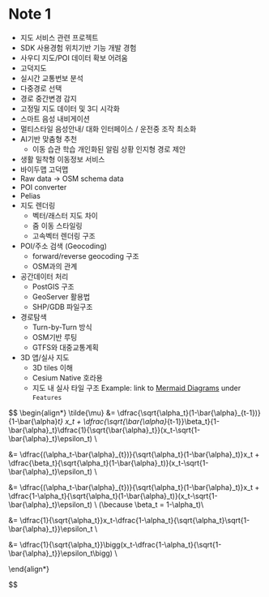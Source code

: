 # Note 1

- 지도 서비스 관련 프로젝트
- SDK 사용경험 위치기반 기능 개발 경험
- 사우디 지도/POI 데이터 확보 어려움
- 고덕지도 
- 실시간 교통번보 분석
- 다중경로 선택
- 경로 중간변경 감지
- 고정밀 지도 데이터 및 3디 시각화
- 스마트 음성 내비게이션
- 멀티스타일 음성안내/ 대화 인터페이스 / 운전중 조작 최소화
- AI기반 맞춤형 추천
	- 이동 습관 학습 개인화된 알림 상황 인지형 경로 제안
- 생활 밀착형 이동정보 서비스
- 바이두맵 고덕맵
- Raw data -> OSM schema data
- POI converter
- Pelias
- 지도 렌더링 
	- 벡터/래스터 지도 차이
	- 줌 이동 스타일링
	- 고속벡터 렌더링 구조
- POI/주소 검색 (Geocoding)
	- forward/reverse geocoding 구조
	- OSM과의 관계
- 공간데이터 처리 
	- PostGIS 구조 
	- GeoServer 활용법
	- SHP/GDB 파일구조
- 경로탐색
	- Turn-by-Turn 방식
	- OSM기반 루팅
	- GTFS와 대중교통계획
- 3D 앱/실사 지도
	- 3D tiles 이해
	- Cesium Native 호라용
	- 지도 내 실사 타일 구조
Example: link to [Mermaid Diagrams](../Features/Mermaid%20Diagrams.md) under `Features`


$$
\begin{align*}
\tilde{\mu} &= \dfrac{\sqrt{\alpha_t}(1-\bar{\alpha}_{t-1})}{1-\bar{\alpha}_t} x_t + \dfrac{\sqrt{\bar{\alpha}_{t-1}}\beta_t}{1-\bar{\alpha}_t}\dfrac{1}{\sqrt{\bar{\alpha}_t}}(x_t-\sqrt{1-\bar{\alpha}_t}\epsilon_t) \\

&= \dfrac{(\alpha_t-\bar{\alpha}_{t})}{\sqrt{\alpha_t}(1-\bar{\alpha}_t)}x_t + \dfrac{\beta_t}{\sqrt{\alpha_t}(1-\bar{\alpha}_t)}(x_t-\sqrt{1-\bar{\alpha}_t}\epsilon_t) \\


&= \dfrac{(\alpha_t-\bar{\alpha}_{t})}{\sqrt{\alpha_t}(1-\bar{\alpha}_t)}x_t + \dfrac{1-\alpha_t}{\sqrt{\alpha_t}(1-\bar{\alpha}_t)}(x_t-\sqrt{1-\bar{\alpha}_t}\epsilon_t) \ (\because \beta_t = 1-\alpha_t)\\

&= \dfrac{1}{\sqrt{\alpha_t}}x_t-\dfrac{1-\alpha_t}{\sqrt{\alpha_t}\sqrt{1-\bar{\alpha}_t}}\epsilon_t \\

&= \dfrac{1}{\sqrt{\alpha_t}}\bigg(x_t-\dfrac{1-\alpha_t}{\sqrt{1-\bar{\alpha}_t}}\epsilon_t\bigg) \\

\end{align*}

$$